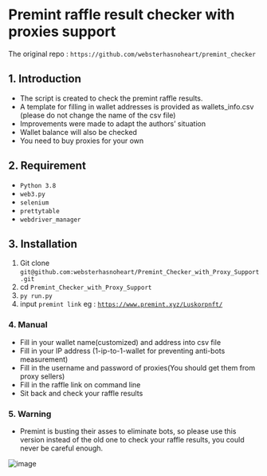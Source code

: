 # Premint raffle result checker with proxies support
The original repo : `https://github.com/websterhasnoheart/premint_checker`

## 1. Introduction
- The script is created to check the premint raffle results.
- A template for filling in wallet addresses is provided as wallets_info.csv (please do not change the name of the csv file)
- Improvements were made to adapt the authors’ situation
- Wallet balance will also be checked
- You need to buy proxies for your own

## 2. Requirement

- `Python 3.8`
- `web3.py`
- `selenium`
- `prettytable`
- `webdriver_manager`

## 3. Installation

1. Git clone `git@github.com:websterhasnoheart/Premint_Checker_with_Proxy_Support.git`
2. cd `Premint_Checker_with_Proxy_Support`
3. `py run.py`
4. input `premint link` eg : [`https://www.premint.xyz/Luskorpnft/`](https://www.premint.xyz/Luskorpnft/)

### 4. Manual
- Fill in your wallet name(customized) and address into csv file
- Fill in your IP address (1-ip-to-1-wallet for preventing anti-bots measurement)
- Fill in the username and password of proxies(You should get them from proxy sellers)
- Fill in the raffle link on command line
- Sit back and check your raffle results

### 5. Warning
- Premint is busting their asses to eliminate bots, so please use this version instead of the old one to check your raffle results, you could never be careful enough.

![image](https://user-images.githubusercontent.com/66870019/193582588-5eecaddf-21d5-4b16-bb83-b1f61b4f3949.png)
